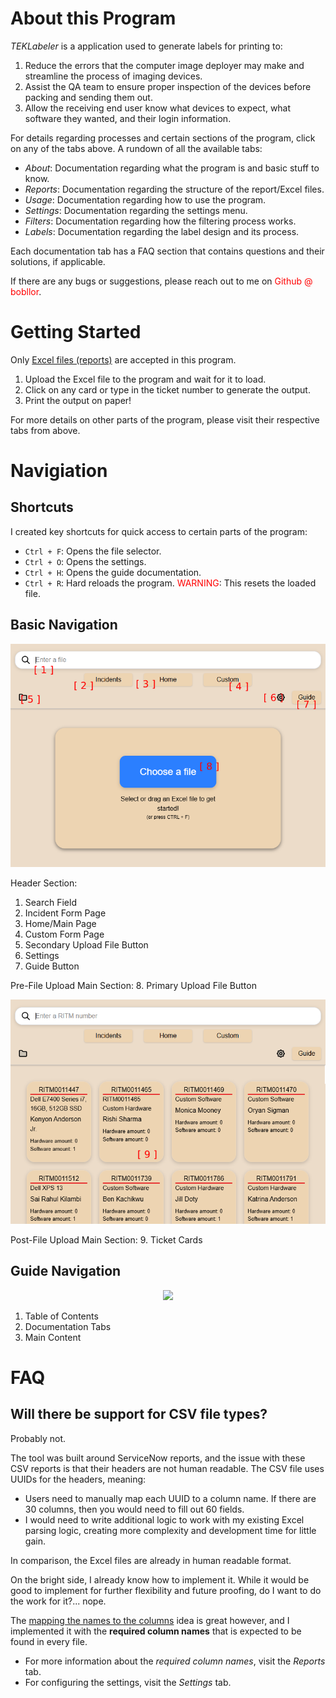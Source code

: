 # About this Program

*TEKLabeler* is a application used to generate labels for printing to:

1. Reduce the errors that the computer image deployer may make and streamline the process of imaging devices.
2. Assist the QA team to ensure proper inspection of the devices before packing and sending them out.
3. Allow the receiving end user know what devices to expect, what software they wanted, and their login information.

For details regarding processes and certain sections of the program, click on any of the tabs above. A rundown of all the available tabs:

- *About*: Documentation regarding what the program is and basic stuff to know.
- *Reports*: Documentation regarding the structure of the report/Excel files.
- *Usage*: Documentation regarding how to use the program.
- *Settings*: Documentation regarding the settings menu.
- *Filters*: Documentation regarding how the filtering process works.
- *Labels*: Documentation regarding the label design and its process.

Each documentation tab has a FAQ section that contains questions and their solutions, if applicable.

If there are any bugs or suggestions, please reach out to me on <font color="red">Github @ bobllor</font>.

# Getting Started

Only <u>Excel files (reports)</u> are accepted in this program.

1. Upload the Excel file to the program and wait for it to load.
2. Click on any card or type in the ticket number to generate the output.
3. Print the output on paper!

For more details on other parts of the program, please visit their respective tabs from above.

# Navigiation

## Shortcuts

I created key shortcuts for quick access to certain parts of the program:

- `Ctrl + F`: Opens the file selector.
- `Ctrl + O`: Opens the settings.
- `Ctrl + H`: Opens the guide documentation.
- `Ctrl + R`: Hard reloads the program. <font color="red">WARNING</font>: This resets the loaded file.

## Basic Navigation

<p align="center">
    <img src="/docs/about-images/basic-navigation-key.png" />
</p>

Header Section:
1. Search Field
2. Incident Form Page
3. Home/Main Page
4. Custom Form Page
5. Secondary Upload File Button
6. Settings
7. Guide Button

Pre-File Upload Main Section:
8. Primary Upload File Button

<p align="center">
    <img src="/docs/about-images/basic-navigation-two-key.png" />
</p>

Post-File Upload Main Section:
9. Ticket Cards

## Guide Navigation

<p align="center">
    <img src="/docs/about-images/guide-basics-key.png" />
</p>

1. Table of Contents
2. Documentation Tabs
3. Main Content

# FAQ

## Will there be support for CSV file types?

Probably not.

The tool was built around ServiceNow reports, and the issue with these CSV reports is that their headers are not human readable. The CSV file uses UUIDs for the headers, meaning:
- Users need to manually map each UUID to a column name. If there are 30 columns, then you would need to fill out 60 fields.
- I would need to write additional logic to work with my existing Excel parsing logic, creating more complexity and development time for little gain.

In comparison, the Excel files are already in human readable format.

On the bright side, I already know how to implement it. While it would be good to implement for further flexibility and future proofing, do I want to do the work for it?... nope.

The <u>mapping the names to the columns</u> idea is great however, and I implemented it with the **required column names** that is expected to be found in every file.
- For more information about the *required column names*, visit the *Reports* tab.
- For configuring the settings, visit the *Settings* tab.